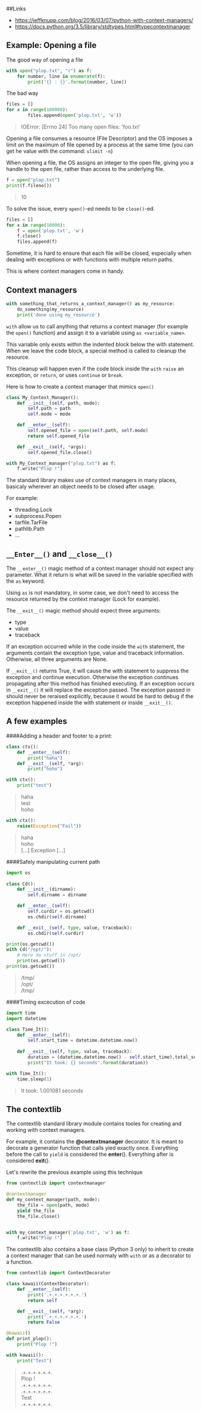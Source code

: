 ##Links
 - https://jeffknupp.com/blog/2016/03/07/python-with-context-managers/
 - https://docs.python.org/3.5/library/stdtypes.html#typecontextmanager


## Example: Opening a file
The good way of opening a file
```python
with open("plop.txt", "r") as f:
    for number, line in enumerate(f):
        print('{} : {}'.format(number, line))
```

The bad way
```python
files = []
for x in range(100000):
        files.append(open('plop.txt', 'w'))
```
> IOError: [Errno 24] Too many open files: 'foo.txt'

Opening a file consumes a resource (File Descriptor) and the OS imposes a limit
on the maximum of file opened by a process at the same time (you can get he
value with the command:  `ulimit -n`)

When opening a file, the OS assigns an integer to the open file, giving you a
handle to the open file, rather than access to the underlying file.
```python
f = open("plop.txt")
print(f.fileno())
```
> 10

To solve the issue, every `open()`-ed needs to be `close()`-ed.
```python
files = []
for x in range(10000):
    f = open('plop.txt', 'w')
    f.close()
    files.append(f)
```

Sometime, it is hard to ensure that each file will be closed, especially when
dealing with exceptions or with functions with multiple return paths.

This is where context managers come in handy.


## Context managers

```python
with something_that_returns_a_context_manager() as my_resource:
    do_something(my_resource)
    print('done using my_resource')
```

`with` allow us to call anything that returns a context manager (for example the
`open()` function) and assign it to a variable using `as <variable_name>`.

This variable only exists within the indented block below the with statement.
When we leave the code block, a special method is called to cleanup the resource.

This cleanup will happen even if the code block inside the `with` `raise` an
exception, or `return`, or uses `continue` or `break`.

Here is how to create a context manager that mimics `open()`
```python
class My_Context_Manager():
    def __init__(self, path, mode):
        self.path = path
        self.mode = mode

    def __enter__(self):
        self.opened_file = open(self.path, self.mode)
        return self.opened_file

    def __exit__(self, *args):
        self.opened_file.close()

with My_Context_manager("plop.txt") as f:
    f.write("Plop !")
```

 The standard library makes use of context managers in many places, basicaly
 wherever an object needs to be closed after usage.
 
 For example:
  - threading.Lock
  - subprocess.Popen
  - tarfile.TarFile
  - pathlib.Path
  - ...


## `__Enter__()` and `__close__()`

The `__enter__()` magic method of a context manager should not expect any
parameter. What it return is what will be saved in the variable specified with
the `as` keyword.

Using `as` is not mandatory, in some case, we don't need to access the resource
returned by the context manager (Lock for example).

The `__exit__()` magic method should expect three arguments:
 - type
 - value
 - traceback

If an exception occurred while in the code inside the `with` statement,
the arguments contain the exception type, value and traceback information. 
Otherwise, all three arguments are None.

If `__exit__()` returns True, it will cause the with statement to suppress the
exception and continue execution.
Otherwise the exception continues propagating after this method has finished
executing.
If an exception occurs in `__exit__()` it will replace the exception passed.
The exception passed in should never be reraised explicitly, because it would
be hard to debug if the exception happened inside the with statement or inside
`__exit__()`.

## A few examples

####Adding a header and footer to a print:
```python
class ctx():
    def __enter__(self):
        print("haha")
    def __exit__(self, *arg):
        print("hoho")

with ctx():
	print("test")
```
> haha <br/>
> test <br/>
> hoho

```python
with ctx():
    raise(Exception("Fail"))
```
> haha <br/>
> hoho <br/>
> [...] Exception [...]


####Safely manipulating current path
```python
import os
 
class Cd():
    def __init__(dirname):
        self.dirname = dirname

    def __enter__(self):
        self.curdir = os.getcwd()
        os.chdir(self.dirname)

    def __exit__(self, type, value, traceback):
        os.chdir(self.curdir) 

print(os.getcwd())
with Cd("/opt/"):
    # Here do stuff in /opt/
    print(os.getcwd())
print(os.getcwd())
```
> /tmp/ <br/>
> /opt/ <br/>
> /tmp/


####Timing excecution of code
```python
import time
import datetime

class Time_It():
    def __enter__(self):
        self.start_time = datetime.datetime.now()
 
    def __exit__(self, type, value, traceback):
        duration = (datetime.datetime.now() - self.start_time).total_seconds()
        print("It took: {} seconds".format(duration))

with Time_It():
    time.sleep(1)
```
> It took: 1.001081 seconds


## The contextlib

The contextlib standard library module contains tooles for creating and working
with context managers.

For example, it contains the **@contextmanager** decorator.
It is meant to decorate a generator function that calls yied exactly once.
Everything before the call to `yield` is considered the  __enter__().
Everything after is considered __exit__().

Let's rewrite the previous example using this technique
```python
from contextlib import contextmanager

@contextmanager
def my_context_manager(path, mode):
    the_file = open(path, mode)
    yield the_file
    the_file.close()


with my_context_manager('plop.txt', 'w') as f:
    f.write("Plop !")
```

The contextlib also contains a base class (Python 3 only) to inherit to create
a context manager that can be used normaly with `with` or as a decorator to a
function.

```python
from contextlib import ContextDecorator

class kawaii(ContextDecorator):
    def __enter__(self):
        print('.+.+.+.+.+.+.')
        return self

    def __exit__(self, *arg):
        print('.+.+.+.+.+.+.')
        return False

@kawaii()
def print_plop():
    print("Plop !")

with kawaii():
    print("Test")

```
> .+.+.+.+.+.+.<br/>
> Plop ! <br/>
> .+.+.+.+.+.+.<br/>
> .+.+.+.+.+.+.<br/>
> Test <br/>
> .+.+.+.+.+.+.<br/>

